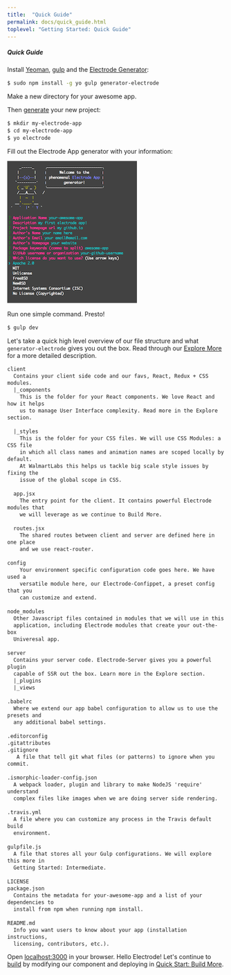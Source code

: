 ```yaml
---
title:  "Quick Guide"
permalink: docs/quick_guide.html
toplevel: "Getting Started: Quick Guide"
---
```


##### Quick Guide

Install [Yeoman](http://yeoman.io/), [gulp](http://gulpjs.com/) and the [Electrode Generator](https://github.com/electrode-io/generator-electrode):

```bash
$ sudo npm install -g yo gulp generator-electrode
```

Make a new directory for your awesome app.

Then [generate](https://github.com/electrode-io/generator-electrode) your new project:

```bash
$ mkdir my-electrode-app
$ cd my-electrode-app
$ yo electrode
```

Fill out the Electrode App generator with your information:

![generator-app](/img/generator-application.png)

Run one simple command. Presto!

```bash
$ gulp dev
```

Let's take a quick high level overview of our file structure and what `generator-electrode` gives you out the box. Read through our [Explore More](explore.html) for a more detailed description.

```
client
  Contains your client side code and our favs, React, Redux + CSS modules.
  |_components
    This is the folder for your React components. We love React and how it helps
    us to manage User Interface complexity. Read more in the Explore section.

  |_styles
    This is the folder for your CSS files. We will use CSS Modules: a CSS file
    in which all class names and animation names are scoped locally by default.
    At WalmartLabs this helps us tackle big scale style issues by fixing the
    issue of the global scope in CSS.

  app.jsx
    The entry point for the client. It contains powerful Electrode modules that
    we will leverage as we continue to Build More.

  routes.jsx
    The shared routes between client and server are defined here in one place
    and we use react-router.

config
    Your environment specific configuration code goes here. We have used a
    versatile module here, our Electrode-Confippet, a preset config that you
    can customize and extend.

node_modules
  Other Javascript files contained in modules that we will use in this
  application, including Electrode modules that create your out-the-box
  Univeresal app.

server
  Contains your server code. Electrode-Server gives you a powerful plugin
  capable of SSR out the box. Learn more in the Explore section.
  |_plugins
  |_views

.babelrc
  Where we extend our app babel configuration to allow us to use the presets and
  any additional babel settings.

.editorconfig
.gitattributes
.gitignore
   A file that tell git what files (or patterns) to ignore when you commit.

.ismorphic-loader-config.json
  A webpack loader, plugin and library to make NodeJS 'require' understand
  complex files like images when we are doing server side rendering.

.travis.yml
  A file where you can customize any process in the Travis default build
  environment.

gulpfile.js
  A file that stores all your Gulp configurations. We will explore this more in
  Getting Started: Intermediate.

LICENSE
package.json
  Contains the metadata for your-awesome-app and a list of your dependencies to
  install from npm when running npm install.

README.md
  Info you want users to know about your app (installation instructions,
  licensing, contributors, etc.).
```


Open [localhost:3000](http://localhost:3000) in your browser. Hello Electrode! Let's continue to [build](build_more.html) by modifying our component and deploying in [Quick Start: Build More](build_more.html).
